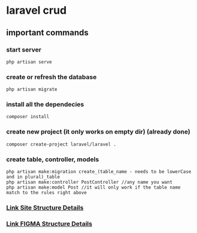 # laravel crud

## important commands

### start server
    php artisan serve

### create or refresh the database
    php artisan migrate

### install all the dependecies
    composer install

### create new project (it only works on empty dir) (already done)
    composer create-project laravel/laravel .

### create table, controller, models
    php artisan make:migration create_(table_name - needs to be lowerCase and in plural)_table
    php artisan make:controller PostController //any name you want
    php artisan make:model Post //it will only work if the table name match to the rules right above

### [Link Site Structure Details](https://docs.google.com/document/d/1FWcbp_qDZkQp7sDV3BfmPScvaI3Z2ZUhExloz5RWcHA/edit?usp=sharing) 
### [Link FIGMA Structure Details](https://www.figma.com/design/Y4JCcWy4SzHyol2EQomMLv/ong_system?node-id=0-1&t=enXpo94v2AlQ24Xj-1&fuid=1484919518010663322)
